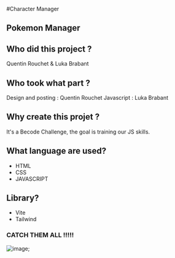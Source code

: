 #Character Manager

 ## Pokemon Manager ##

## **Who did this project ?**

Quentin Rouchet & Luka Brabant

## **Who took what part ?**

Design and posting : Quentin Rouchet
Javascript : Luka Brabant

## **Why create this projet ?**

It's a Becode Challenge, the goal is training our JS skills.

## **What language are used?**

- HTML
- CSS
- JAVASCRIPT

## **Library?**

- Vite
- Tailwind


### CATCH THEM ALL !!!!! ###
<!-- ![image](files/Users/Desktop/BECODE_REPOSITORIES/JS/Poketeam/hamilton-7-character-manager-la-poke-team/Poketeam/ressources/images/readme.png); -->
![image](../hamilton-7-character-manager-la-poke-team/Poketeam/ressources/images/readme.png);
